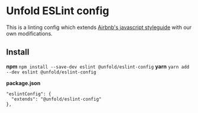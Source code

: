 # Unfold ESLint config
This is a linting config which extends [Airbnb's javascript styleguide](https://github.com/airbnb/javascript) with our own modifications.

## Install
**npm**
`npm install --save-dev eslint @unfold/eslint-config`
**yarn**
`yarn add --dev eslint @unfold/eslint-config`

**package.json**
```
"eslintConfig": {
  "extends": "@unfold/eslint-config"
},
```